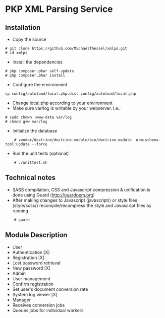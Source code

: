 PKP XML Parsing Service
=======================

Installation
------------
* Copy the source

```
# git clone https://github.com/MichaelThessel/xmlps.git
# cd xmlps
```
* Install the dependencies

```
# php composer.phar self-update
# php composer.phar install
```
* Configure the environment

```
cp config/autoload/local.php.dist config/autoload/local.php
```
* Change local.php according to your environment
* Make sure var/log is writable by your webserver. I.e.:

```
# sudo chown :www-data var/log
# chmod g+w var/log
```

* Initialize the database

```
    # vendor/doctrine/doctrine-module/bin/doctrine-module  orm:schema-tool:update --force
```
* Run the unit tests (optional)

```
    # ./unittest.sh
```

Technical notes
---------------
* SASS compilation, CSS and Javascript compression & unification is done using Guard (http://guardgem.org)
* After making changes to Javascript (javascript/) or style files (style/scss/) recompile/recompress the style and Javascript files by running

```
    # guard
```

Module Description
------------------
* User
 * Authentication [X]
 * Registration [X]
 * Lost password retrieval
 * New password [X]
* Admin
 * User management
  * Confirm registration
  * Set user's document conversion rate
  * System log viewer [X]
* Manager
 * Receives conversion jobs
 * Queues jobs for individual workers

